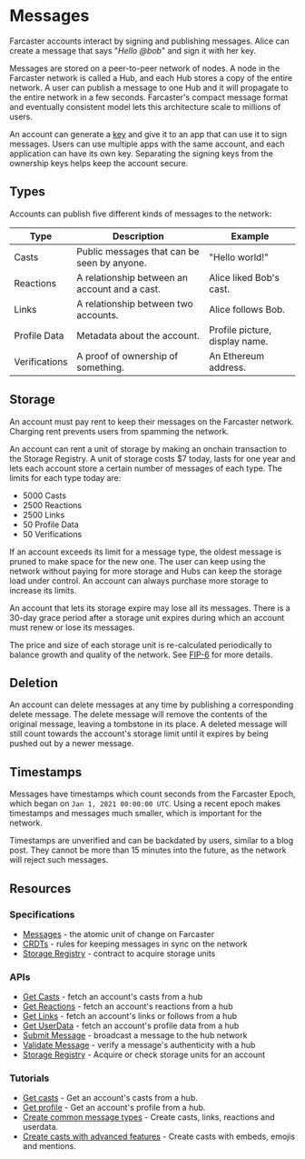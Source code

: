 # Messages

Farcaster accounts interact by signing and publishing messages. Alice can create a message that says "_Hello @bob_" and sign it with her key.

Messages are stored on a peer-to-peer network of nodes. A node in the Farcaster network is called a Hub, and each Hub stores a copy of the entire network. A user can publish a message to one Hub and it will propagate to the entire network in a few seconds. Farcaster's compact message format and eventually consistent model lets this architecture scale to millions of users.

An account can generate a [key](./accounts.md#adding-account-keys) and give it to an app that can use it to sign messages. Users can use multiple apps with the same account, and each application can have its own key. Separating the signing keys from the ownership keys helps keep the account secure.

## Types

Accounts can publish five different kinds of messages to the network:

| Type          | Description                                   | Example                        |
| ------------- | --------------------------------------------- | ------------------------------ |
| Casts         | Public messages that can be seen by anyone.   | "Hello world!"                 |
| Reactions     | A relationship between an account and a cast. | Alice liked Bob's cast.        |
| Links         | A relationship between two accounts.          | Alice follows Bob.             |
| Profile Data  | Metadata about the account.                   | Profile picture, display name. |
| Verifications | A proof of ownership of something.            | An Ethereum address.           |

## Storage

An account must pay rent to keep their messages on the Farcaster network. Charging rent prevents users from spamming the network.

An account can rent a unit of storage by making an onchain transaction to the Storage Registry. A unit of storage costs $7 today, lasts for one year and lets each account store a certain number of messages of each type. The limits for each type today are:

- 5000 Casts
- 2500 Reactions
- 2500 Links
- 50 Profile Data
- 50 Verifications

If an account exceeds its limit for a message type, the oldest message is pruned to make space for the new one. The user can keep using the network without paying for more storage and Hubs can keep the storage load under control. An account can always purchase more storage to increase its limits.

An account that lets its storage expire may lose all its messages. There is a 30-day grace period after a storage unit expires during which an account must renew or lose its messages.

The price and size of each storage unit is re-calculated periodically to balance growth and quality of the network. See [FIP-6](https://github.com/farcasterxyz/protocol/discussions/98)
for more details.

## Deletion

An account can delete messages at any time by publishing a corresponding delete message. The delete message will remove the contents of the original message, leaving a tombstone in its place. A deleted message will still count towards the account's storage limit until it expires by being pushed out by a newer message.

## Timestamps

Messages have timestamps which count seconds from the Farcaster Epoch, which began on `Jan 1, 2021 00:00:00 UTC`. Using a recent epoch makes timestamps and messages much smaller, which is important for the network.

Timestamps are unverified and can be backdated by users, similar to a blog post. They cannot be more than 15 minutes into the future, as the network will reject such messages.

## Resources

### Specifications

- [Messages](https://github.com/farcasterxyz/protocol/blob/main/docs/SPECIFICATION.md#2-message-specifications) - the atomic unit of change on Farcaster
- [CRDTs](https://github.com/farcasterxyz/protocol/blob/main/docs/SPECIFICATION.md#31-crdts) - rules for keeping messages in sync on the network
- [Storage Registry](https://github.com/farcasterxyz/protocol/blob/main/docs/SPECIFICATION.md#13-storage-registry) - contract to acquire storage units

### APIs

- [Get Casts](../../reference/hubble/httpapi/casts) - fetch an account's casts from a hub
- [Get Reactions](../../reference/hubble/httpapi/reactions) - fetch an account's reactions from a hub
- [Get Links](../../reference/hubble/httpapi/links) - fetch an account's links or follows from a hub
- [Get UserData](../../reference/hubble/httpapi/userdata) - fetch an account's profile data from a hub
- [Submit Message](../../reference/hubble/httpapi/message#submitmessage) - broadcast a message to the hub network
- [Validate Message](../../reference/hubble/httpapi/message#validatemessage) - verify a message's authenticity with a hub
- [Storage Registry](../../reference/contracts/reference/storage-registry) - Acquire or check storage units for an account

### Tutorials

- [Get casts](../../developers/guides/querying/fetch-casts) - Get an account's casts from a hub.
- [Get profile](../../developers/guides/querying/fetch-profile) - Get an account's profile from a hub.
- [Create common message types](../../developers/guides/writing/messages) - Create casts, links, reactions and userdata.
- [Create casts with advanced features](../../developers/guides/writing/casts) - Create casts with embeds, emojis and mentions.
